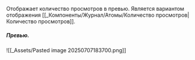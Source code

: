Отображает количество просмотров в превью.
Является вариантом отображения [[_Компоненты/Журнал/Атомы/Количество просмотров|Количество просмотров]].

##### Превью.
![[_Assets/Pasted image 20250707183700.png]]